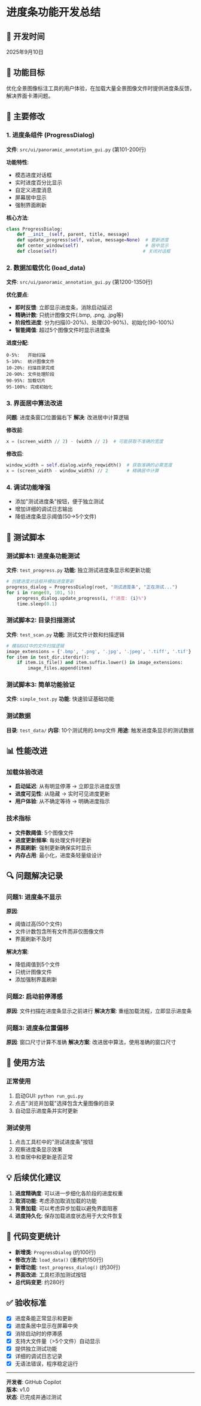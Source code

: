 # 进度条功能开发总结

## 📅 开发时间
2025年9月10日

## 🎯 功能目标
优化全景图像标注工具的用户体验，在加载大量全景图像文件时提供进度条反馈，解决界面卡滞问题。

## 🔧 主要修改

### 1. 进度条组件 (ProgressDialog)
**文件**: `src/ui/panoramic_annotation_gui.py` (第101-200行)

**功能特性**:
- 模态进度对话框
- 实时进度百分比显示
- 自定义进度消息
- 屏幕居中显示
- 强制界面刷新

**核心方法**:
```python
class ProgressDialog:
    def __init__(self, parent, title, message)
    def update_progress(self, value, message=None)  # 更新进度
    def center_window(self)                         # 居中显示
    def close(self)                                # 关闭对话框
```

### 2. 数据加载优化 (load_data)
**文件**: `src/ui/panoramic_annotation_gui.py` (第1200-1350行)

**优化要点**:
- **即时反馈**: 立即显示进度条，消除启动延迟
- **精确计数**: 只统计图像文件(.bmp, .png, .jpg等)
- **阶段性进度**: 分为扫描(0-20%)、处理(20-90%)、初始化(90-100%)
- **智能阈值**: 超过5个图像文件时显示进度条

**进度分配**:
```
0-5%:   开始扫描
5-10%:  统计图像文件
10-20%: 扫描目录完成
20-90%: 文件处理阶段
90-95%: 加载切片
95-100%: 完成初始化
```

### 3. 界面居中算法改进
**问题**: 进度条窗口位置偏右下
**解决**: 改进居中计算逻辑

**修改前**:
```python
x = (screen_width // 2) - (width // 2)  # 可能获取不准确的宽度
```

**修改后**:
```python
window_width = self.dialog.winfo_reqwidth()  # 获取准确的必需宽度
x = (screen_width - window_width) // 2       # 精确居中计算
```

### 4. 调试功能增强
- 添加"测试进度条"按钮，便于独立测试
- 增加详细的调试日志输出
- 降低进度条显示阈值(50→5个文件)

## 🧪 测试脚本

### 测试脚本1: 进度条功能测试
**文件**: `test_progress.py`
**功能**: 独立测试进度条显示和更新功能

```python
# 创建进度对话框并模拟进度更新
progress_dialog = ProgressDialog(root, "测试进度条", "正在测试...")
for i in range(0, 101, 5):
    progress_dialog.update_progress(i, f"进度: {i}%")
    time.sleep(0.1)
```

### 测试脚本2: 目录扫描测试
**文件**: `test_scan.py`
**功能**: 测试文件计数和扫描逻辑

```python
# 模拟GUI中的文件扫描逻辑
image_extensions = {'.bmp', '.png', '.jpg', '.jpeg', '.tiff', '.tif'}
for item in test_dir.iterdir():
    if item.is_file() and item.suffix.lower() in image_extensions:
        image_files.append(item)
```

### 测试脚本3: 简单功能验证
**文件**: `simple_test.py`
**功能**: 快速验证基础功能

### 测试数据
**目录**: `test_data/`
**内容**: 10个测试用的.bmp文件
**用途**: 触发进度条显示的测试数据

## 📊 性能改进

### 加载体验改进
- **启动延迟**: 从有明显停滞 → 立即显示进度反馈
- **进度可见性**: 从隐藏 → 实时可见进度更新
- **用户体验**: 从不确定等待 → 明确进度指示

### 技术指标
- **文件数阈值**: 5个图像文件
- **进度更新频率**: 每处理文件时更新
- **界面刷新**: 强制更新确保实时显示
- **内存占用**: 最小化，进度条轻量级设计

## 🔍 问题解决记录

### 问题1: 进度条不显示
**原因**: 
- 阈值过高(50个文件)
- 文件计数包含所有文件而非仅图像文件
- 界面刷新不及时

**解决方案**:
- 降低阈值到5个文件
- 只统计图像文件
- 添加强制界面刷新

### 问题2: 启动前停滞感
**原因**: 文件扫描在进度条显示之前进行
**解决方案**: 重组加载流程，立即显示进度条

### 问题3: 进度条位置偏移
**原因**: 窗口尺寸计算不准确
**解决方案**: 改进居中算法，使用准确的窗口尺寸

## 🚀 使用方法

### 正常使用
1. 启动GUI: `python run_gui.py`
2. 点击"浏览并加载"选择包含大量图像的目录
3. 自动显示进度条并实时更新

### 测试使用
1. 点击工具栏中的"测试进度条"按钮
2. 观察进度条显示效果
3. 检查居中和更新是否正常

## 💡 后续优化建议

1. **进度精确度**: 可以进一步细化各阶段的进度权重
2. **取消功能**: 考虑添加取消加载的功能
3. **背景加载**: 可以考虑异步加载以避免界面阻塞
4. **进度持久化**: 保存加载进度状态用于大文件恢复

## 📝 代码变更统计

- **新增类**: `ProgressDialog` (约100行)
- **修改方法**: `load_data()` (重构约150行)
- **新增功能**: `test_progress_dialog()` (约30行)
- **界面改进**: 工具栏添加测试按钮
- **总代码变更**: 约280行

## ✅ 验收标准

- [x] 进度条能正常显示和更新
- [x] 进度条居中显示在屏幕中央
- [x] 消除启动时的停滞感
- [x] 支持大文件量（>5个文件）自动显示
- [x] 提供独立测试功能
- [x] 详细的调试日志记录
- [x] 无语法错误，程序稳定运行

---

**开发者**: GitHub Copilot  
**版本**: v1.0  
**状态**: 已完成并通过测试
